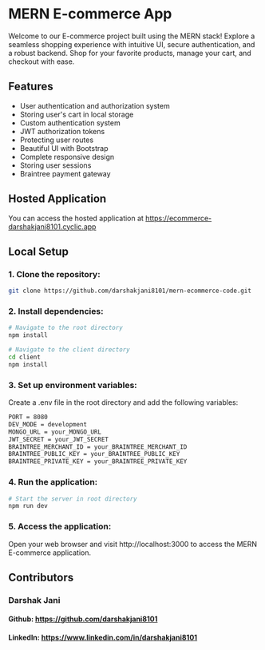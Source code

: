 # MERN E-commerce App

Welcome to our E-commerce project built using the MERN stack! Explore a seamless shopping experience with intuitive UI, secure authentication, and a robust backend. Shop for your favorite products, manage your cart, and checkout with ease.

## Features

- User authentication and authorization system
- Storing user's cart in local storage
- Custom authentication system
- JWT authorization tokens
- Protecting user routes
- Beautiful UI with Bootstrap
- Complete responsive design
- Storing user sessions
- Braintree payment gateway

## Hosted Application
You can access the hosted application at https://ecommerce-darshakjani8101.cyclic.app

## Local Setup

### 1. Clone the repository:

```bash
git clone https://github.com/darshakjani8101/mern-ecommerce-code.git
```

### 2. Install dependencies:

```bash
# Navigate to the root directory
npm install

# Navigate to the client directory
cd client
npm install
```

### 3. Set up environment variables:
Create a .env file in the root directory and add the following variables:

```bash
PORT = 8080
DEV_MODE = development
MONGO_URL = your_MONGO_URL
JWT_SECRET = your_JWT_SECRET
BRAINTREE_MERCHANT_ID = your_BRAINTREE_MERCHANT_ID
BRAINTREE_PUBLIC_KEY = your_BRAINTREE_PUBLIC_KEY
BRAINTREE_PRIVATE_KEY = your_BRAINTREE_PRIVATE_KEY
```

### 4. Run the application:

```bash
# Start the server in root directory
npm run dev
```

### 5. Access the application:
Open your web browser and visit http://localhost:3000 to access the MERN E-commerce application.

## Contributors
### Darshak Jani
#### Github: https://github.com/darshakjani8101
#### LinkedIn: https://www.linkedin.com/in/darshakjani8101

